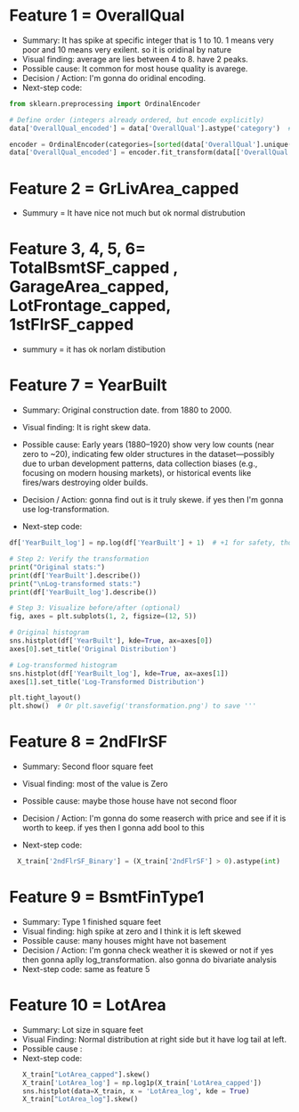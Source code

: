 # Feature 1 = OverallQual
- Summary: It has spike at specific integer that is 1 to 10. 1 means very poor and 10 means very exilent. so it is oridinal by nature
- Visual finding: average are lies between 4 to 8. have 2 peaks.
- Possible cause: It common for most house quality is avarege.
- Decision / Action: I'm gonna do oridinal encoding.
- Next-step code: 

```python 
from sklearn.preprocessing import OrdinalEncoder

# Define order (integers already ordered, but encode explicitly)
data['OverallQual_encoded'] = data['OverallQual'].astype('category')  # Ensures order

encoder = OrdinalEncoder(categories=[sorted(data['OverallQual'].unique())])  # Enforce order
data['OverallQual_encoded'] = encoder.fit_transform(data[['OverallQual']])
```

# Feature 2 = GrLivArea_capped
- Summury = It have nice not much but ok normal distrubution

# Feature 3, 4, 5, 6= TotalBsmtSF_capped , GarageArea_capped, LotFrontage_capped, 1stFlrSF_capped
- summury = it has ok norlam distibution

# Feature 7 = YearBuilt 
- Summary: Original construction date. from 1880 to 2000.
- Visual finding: It is right skew data.
- Possible cause: Early years (1880–1920) show very low counts (near zero to ~20), indicating few older structures in the dataset—possibly due to urban development patterns, data collection biases (e.g., focusing on modern housing markets), or historical events like fires/wars destroying older builds.
- Decision / Action: gonna find out is it truly skewe. if yes then I'm gonna use log-transformation. 

- Next-step code:
```python 
df['YearBuilt_log'] = np.log(df['YearBuilt'] + 1)  # +1 for safety, though not needed

# Step 2: Verify the transformation
print("Original stats:")
print(df['YearBuilt'].describe())
print("\nLog-transformed stats:")
print(df['YearBuilt_log'].describe())

# Step 3: Visualize before/after (optional)
fig, axes = plt.subplots(1, 2, figsize=(12, 5))

# Original histogram
sns.histplot(df['YearBuilt'], kde=True, ax=axes[0])
axes[0].set_title('Original Distribution')

# Log-transformed histogram
sns.histplot(df['YearBuilt_log'], kde=True, ax=axes[1])
axes[1].set_title('Log-Transformed Distribution')

plt.tight_layout()
plt.show()  # Or plt.savefig('transformation.png') to save '''
```



# Feature 8 = 2ndFlrSF
- Summary: Second floor square feet
- Visual finding: most of the value is Zero
- Possible cause: maybe those house have not second floor
- Decision / Action: I'm gonna do some reaserch with price and see if it is worth to keep. if yes then I gonna add bool to this 
  
- Next-step code: 
```python
  X_train['2ndFlrSF_Binary'] = (X_train['2ndFlrSF'] > 0).astype(int)
  ```

# Feature 9 = BsmtFinType1
- Summary: Type 1 finished square feet
- Visual finding: high spike at zero and I think it is left skewed
- Possible cause: many houses might have not basement
- Decision / Action: I'm gonna check weather it is skewed or not if yes then gonna aplly log_transformation. also gonna do bivariate analysis
- Next-step code: same as feature 5

# Feature 10 = LotArea
- Summary: Lot size in square feet
- Visual Finding: Normal distribution at right side but it have log tail at left.
- Possible cause : 
- Next-step code:
  ```Python
  X_train["LotArea_capped"].skew()
  X_train['LotArea_log'] = np.log1p(X_train['LotArea_capped'])
  sns.histplot(data=X_train, x = 'LotArea_log', kde = True)
  X_train["LotArea_log"].skew()